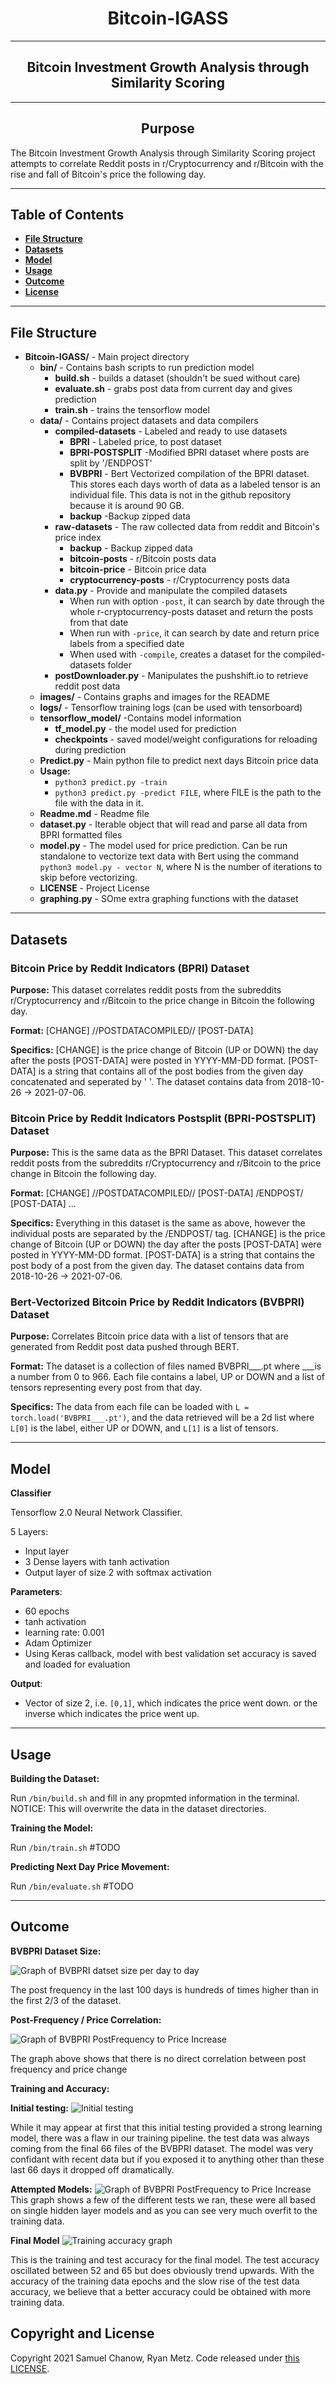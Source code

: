 <h1 align="center"> Bitcoin-IGASS </h1>

* **
<h2 align="center"> Bitcoin Investment Growth Analysis through Similarity Scoring </h2>

* **

<h2 align="center">Purpose</h2>

The Bitcoin Investment Growth Analysis through Similarity Scoring project attempts to correlate Reddit posts in r/Cryptocurrency
and r/Bitcoin with the rise and fall of Bitcoin's price the following day.

* **
## Table of Contents
* **[File Structure](https://github.com/Sam-Chanow/Bitcoin-IGASS#file-structure)**
* **[Datasets](https://github.com/Sam-Chanow/Bitcoin-IGASS#datasets)**
* **[Model](https://github.com/Sam-Chanow/Bitcoin-IGASS#model)**
* **[Usage](https://github.com/Sam-Chanow/Bitcoin-IGASS#usage)**
* **[Outcome](https://github.com/Sam-Chanow/Bitcoin-IGASS#outcome)**
* **[License](https://github.com/Sam-Chanow/Bitcoin-IGASS#copyright-and-license)**
* **
## File Structure
* **Bitcoin-IGASS/** - Main project directory
    * **bin/** - Contains bash scripts to run prediction model
      * **build.sh** - builds a dataset (shouldn't be sued without care)
      * **evaluate.sh** - grabs post data from current day and gives prediction
      * **train.sh** - trains the tensorflow model
    * **data/** - Contains project datasets and data compilers
      * **compiled-datasets** - Labeled and ready to use datasets 
        * **BPRI** - Labeled price, to post dataset 
        * **BPRI-POSTSPLIT** -Modified BPRI dataset where posts are split by '/ENDPOST'
        * **BVBPRI** - Bert Vectorized compilation of the BPRI dataset. This stores each days worth of data as a labeled tensor is an individual file. This data is not in the github repository because it is around 90 GB.
        * **backup** -Backup zipped data
      * **raw-datasets** - The raw collected data from reddit and Bitcoin's price index
        * **backup** - Backup zipped data
        * **bitcoin-posts** - r/Bitcoin posts data
        * **bitcoin-price** - Bitcoin price data
        * **cryptocurrency-posts** - r/Cryptocurrency posts data
      * **data.py** - Provide and manipulate the compiled datasets
        * When run with option ```-post```, it can search by date through the whole r-cryptocurrency-posts dataset and return the posts from that date
        * When run with ```-price```, it can search by date and return price labels from a specified date
        * When used with ```-compile```, creates a dataset for the compiled-datasets folder
      * **postDownloader.py** - Manipulates the pushshift.io to retrieve reddit post data
    * **images/** - Contains graphs and images for the README
    * **logs/** - Tensorflow training logs (can be used with tensorboard)
    * **tensorflow_model/** -Contains model information
      * **tf_model.py** - the model used for prediction
      * **checkpoints** - saved model/weight configurations for reloading during prediction
    * **Predict.py** - Main python file to predict next days Bitcoin price data
    * **Usage:**
      * ```python3 predict.py -train```
      * ```python3 predict.py -predict FILE```, where FILE is the path to the file with the data in it.
    * **Readme.md** - Readme file
    * **dataset.py** - Iterable object that will read and parse all data from BPRI formatted files
    * **model.py** - The model used for price prediction. Can be run standalone to vectorize text data with Bert using the command ```python3 model.py - vector N```, where N is the number of iterations to skip before vectorizing.
    * **LICENSE** - Project License
    * **graphing.py** - SOme extra graphing functions with the dataset
* **
## Datasets
### Bitcoin Price by Reddit Indicators (BPRI) Dataset
**Purpose:**
This dataset correlates reddit posts from the subreddits r/Cryptocurrency and r/Bitcoin to the price change in Bitcoin the following day.

**Format:** [CHANGE] //POSTDATACOMPILED// [POST-DATA]

**Specifics:** [CHANGE] is the price change of Bitcoin (UP or DOWN) the day after the posts [POST-DATA] were posted in YYYY-MM-DD format. [POST-DATA] is a string that contains all of the post bodies from the given day concatenated and seperated by ' '. The dataset contains data from 2018-10-26 -> 2021-07-06.

### Bitcoin Price by Reddit Indicators Postsplit (BPRI-POSTSPLIT) Dataset
**Purpose:** This is the same data as the BPRI Dataset. This dataset correlates reddit posts from the subreddits r/Cryptocurrency and r/Bitcoin to the price change in Bitcoin the following day.

**Format:** [CHANGE] //POSTDATACOMPILED// [POST-DATA] /ENDPOST/ [POST-DATA] ...

**Specifics:** Everything in this dataset is the same as above, however the individual posts are separated by the /ENDPOST/ tag. [CHANGE] is the price change of Bitcoin (UP or DOWN) the day after the posts [POST-DATA] were posted in YYYY-MM-DD format. [POST-DATA] is a string that contains the post body of a post from the given day. The dataset contains data from 2018-10-26 -> 2021-07-06.

### Bert-Vectorized Bitcoin Price by Reddit Indicators (BVBPRI) Dataset
**Purpose:** Correlates Bitcoin price data with a list of tensors that are generated from Reddit post data pushed through BERT.

**Format:** The dataset is a collection of files named BVBPRI___.pt where ___is a number from 0 to 966. Each file contains a label, UP or DOWN and a list of tensors representing every post from that day.

**Specifics:** The data from each file can be loaded with ```L = torch.load('BVBPRI___.pt')```, and the data retrieved will be a 2d list where ```L[0]``` is the label, either UP or DOWN, and ```L[1]``` is a list of tensors.
* **
## Model
**Classifier**

Tensorflow 2.0 Neural Network Classifier.

5 Layers:

* Input layer
* 3 Dense layers with tanh activation
* Output layer of size 2 with softmax activation

**Parameters**:
* 60 epochs
* tanh activation
* learning rate: 0.001
* Adam Optimizer
* Using Keras callback, model with best validation set accuracy is saved and loaded for evaluation

**Output**:
* Vector of size 2, i.e. ```[0,1]```, which indicates the price went down. or the inverse which indicates the price went up.


* **

## Usage

**Building the Dataset:**

Run ```/bin/build.sh``` and fill in any propmted information in the terminal. NOTICE: This will overwrite the data in the dataset directories.


**Training the Model:**

Run ```/bin/train.sh``` #TODO

**Predicting Next Day Price Movement:**

Run ```/bin/evaluate.sh``` #TODO

* **

## Outcome

**BVBPRI Dataset Size:**

![Graph of BVBPRI datset size per day to day](images/datafrequency.png)

The post frequency in the last 100 days is hundreds of times higher than in the first 2/3 of the dataset.

**Post-Frequency / Price Correlation:**

![Graph of BVBPRI PostFrequency to Price Increase](images/dualGraphUpDOWN.png)

The graph above shows that there is no direct correlation between post frequency and price change

**Training and Accuracy:**

**Initial testing:**
![Initial testing](images/1HiddenLayer140EpochstanhActivation.png)

While it may appear at first that this initial testing provided a strong learning model, there was a flaw in our training pipeline.
the test data was always coming from the final 66 files of the BVBPRI dataset. The model was very confidant with recent data but if you exposed it to anything other than these last 66 days it dropped off dramatically.

**Attempted Models:**
![Graph of BVBPRI PostFrequency to Price Increase](images/PreviousIterations.png)
This graph shows a few of the different tests we ran, these were all based on single hidden layer models and as you can see very much overfit to the training data.


**Final Model**
![Training accuracy graph](images/FinalAccuracy.png)

This is the training and test accuracy for the final model. The test accuracy oscillated between 52 and 65 but does obviously trend upwards.
With the accuracy of the training data epochs and the slow rise of the test data accuracy, we believe that a better accuracy could be obtained with more training data.

## Copyright and License
Copyright 2021 Samuel Chanow, Ryan Metz. Code released under [this LICENSE](LICENSE).
